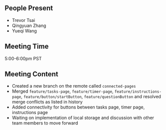 ## People Present
- Trevor Tsai
- Qingyuan Zhang
- Yueqi Wang
## Meeting Time
5:00-6:00pm PST
## Meeting Content
- Created a new branch on the remote called `connected-pages`
- Merged `feature/tasks-page`, `feature/timer-page`, `feature/instructions-page`, `feature/button/startButton`, `feature/questionButton` and resolved merge conflicts as listed in history
- Added connectivity for buttons between tasks page, timer page, instructions page
- Waiting on implementation of local storage and discussion with other team members to move forward